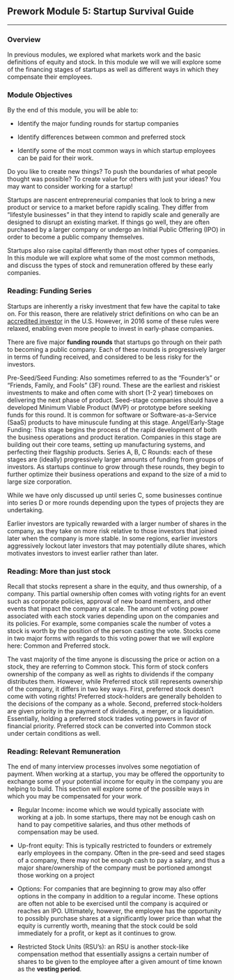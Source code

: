 ## Prework Module 5: Startup Survival Guide

---

### Overview

In previous modules, we explored what markets work and the basic definitions of equity and stock. In this module we will we will explore some of the financing stages of startups as well as different ways in which they compensate their employees.

### Module Objectives

By the end of this module, you will be able to:

* Identify the major funding rounds for startup companies

* Identify differences between common and preferred stock

* Identify some of the most common ways in which startup employees can be paid for their work.


Do you like to create new things? To push the boundaries of what people thought was possible? To create value for others with just your ideas? You may want to consider working for a startup!

Startups are nascent entrepreneurial companies that look to bring a new product or service to a market before rapidly scaling. They differ from “lifestyle businesses” in that they intend to rapidly scale and generally are designed to disrupt an existing market. If things go well, they are often purchased by a larger company or undergo an Initial Public Offering (IPO) in order to become a public company themselves.

Startups also raise capital differently than most other types of companies. In this module we will explore what some of the most common methods, and discuss the types of stock and remuneration offered by these early companies.

### Reading: Funding Series

Startups are inherently a risky investment that few have the capital to take on. For this reason, there are relatively strict definitions on who can be an [accredited investor](https://www.investopedia.com/terms/a/accreditedinvestor.asp) in the U.S. However, in 2016 some of these rules were relaxed, enabling even more people to invest in early-phase companies.

There are five major **funding rounds** that startups go through on their path to becoming a public company. Each of these rounds is progressively larger in terms of funding received, and considered to be less risky for the investors.

Pre-Seed/Seed Funding: Also sometimes referred to as the “Founder’s” or “Friends, Family, and Fools” (3F) round. These are the earliest and riskiest investments to make and often come with short (1-2 year) timeboxes on delivering the next phase of product. Seed-stage companies should have a developed Minimum Viable Product (MVP) or prototype before seeking funds for this round. It is common for software or Software-as-a-Service (SaaS) products to have minuscule funding at this stage.
Angel/Early-Stage Funding: This stage begins the process of the rapid development of both the business operations and product iteration. Companies in this stage are building out their core teams, setting up manufacturing systems, and perfecting their flagship products.
Series A, B, C Rounds: each of these stages are (ideally) progressively larger amounts of funding from groups of investors. As startups continue to grow through these rounds, they begin to further optimize their business operations and expand to the size of a mid to large size corporation.

While we have only discussed up until series C, some businesses continue into series D or more rounds depending upon the types of projects they are undertaking.

Earlier investors are typically rewarded with a larger number of shares in the company, as they take on more risk relative to those investors that joined later when the company is more stable. In some regions, earlier investors aggressively lockout later investors that may potentially dilute shares, which motivates investors to invest earlier rather than later.

### Reading: More than just stock

Recall that stocks represent a share in the equity, and thus ownership, of a company. This partial ownership often comes with voting rights for an event such as corporate policies, approval of new board members, and other events that impact the company at scale. The amount of voting power associated with each stock varies depending upon on the companies and its policies. For example, some companies scale the number of votes a stock is worth by the position of the person casting the vote. Stocks come in two major forms with regards to this voting power that we will explore here: Common and Preferred stock.

The vast majority of the time anyone is discussing the price or action on a stock, they are referring to Common stock. This form of stock confers ownership of the company as well as rights to dividends if the company distributes them. However, while Preferred stock still represents ownership of the company, it differs in two key ways. First, preferred stock doesn’t come with voting rights! Preferred stock-holders are generally beholden to the decisions of the company as a whole. Second, preferred stock-holders are given priority in the payment of dividends, a merger, or a liquidation. Essentially, holding a preferred stock trades voting powers in favor of financial priority. Preferred stock can be converted into Common stock under certain conditions as well.


### Reading: Relevant Remuneration

The end of many interview processes involves some negotiation of payment. When working at a startup, you may be offered the opportunity to exchange some of your potential income for equity in the company you are helping to build. This section will explore some of the possible ways in which you may be compensated for your work.

* Regular Income: income which we would typically associate with working at a job. In some startups, there may not be enough cash on hand to pay competitive salaries, and thus other methods of compensation may be used.

* Up-front equity: This is typically restricted to founders or extremely early employees in the company. Often in the pre-seed and seed stages of a company, there may not be enough cash to pay a salary, and thus a major share/ownership of the company must be portioned amongst those working on a project

* Options: For companies that are beginning to grow may also offer options in the company in addition to a regular income. These options are often not able to be exercised until the company is acquired or reaches an IPO. Ultimately, however, the employee has the opportunity to possibly purchase shares at a significantly lower price than what the equity is currently worth, meaning that the stock could be sold immediately for a profit, or kept as it continues to grow.

* Restricted Stock Units (RSU’s): an RSU is another stock-like compensation method that essentially assigns a certain number of shares to be given to the employee after a given amount of time known as the **vesting period**.
